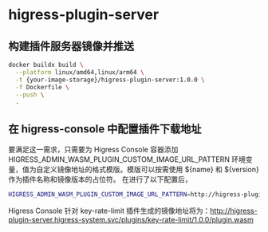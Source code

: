 # higress-plugin-server
## 构建插件服务器镜像并推送
```bash
docker buildx build \
  --platform linux/amd64,linux/arm64 \
  -t {your-image-storage}/higress-plugin-server:1.0.0 \
  -f Dockerfile \
  --push \
  .
```
## 在 higress-console 中配置插件下载地址
要满足这一需求，只需要为 Higress Console 容器添加 HIGRESS_ADMIN_WASM_PLUGIN_CUSTOM_IMAGE_URL_PATTERN 环境变量，值为自定义镜像地址的格式模版。模版可以按需使用 ${name} 和 ${version} 作为插件名称和镜像版本的占位符。
在进行了以下配置后，
```bash
HIGRESS_ADMIN_WASM_PLUGIN_CUSTOM_IMAGE_URL_PATTERN=http://higress-plugin-server.higress-system.svc/plugins/${name}/${version}/plugin.wasm
```
Higress Console 针对 key-rate-limit 插件生成的镜像地址将为：http://higress-plugin-server.higress-system.svc/plugins/key-rate-limit/1.0.0/plugin.wasm
